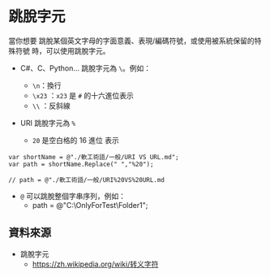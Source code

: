 # 跳脫字元

當你想要 跳脫某個英文字母的字面意義、表現/編碼符號，或使用被系統保留的特殊符號 時，可以使用跳脫字元。

* C#、C、Python... 跳脫字元為 `\`。例如：
  * `\n`：換行
  * `\x23` ：`x23` 是 `#` 的十六進位表示
  * `\\` ：反斜線

* URI 跳脫字元為 `%`
  * `20` 是空白格的 16 進位 表示
```
var shortName = @"./軟工術語/一般/URI VS URL.md";
var path = shortName.Replace(" ","%20"); 

// path = @"./軟工術語/一般/URI%20VS%20URL.md
```

* `@` 可以跳脫整個字串序列，例如：
  * path = @"C:\OnlyForTest\Folder1";
 
 
## 資料來源

* 跳脫字元
  * https://zh.wikipedia.org/wiki/转义字符